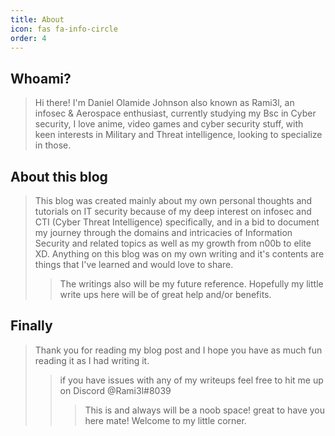 ```yaml
---
title: About
icon: fas fa-info-circle
order: 4
---
```


##  Whoami?
  > Hi there! I'm Daniel Olamide Johnson also known as Rami3l, an infosec & Aerospace enthusiast, currently studying my Bsc in Cyber security,  I love anime, video games and cyber security stuff, with keen interests in Military and Threat intelligence, looking to specialize in those.

## About this blog 
> This blog was created mainly about my own personal thoughts and tutorials on IT security because of my deep interest on infosec and CTI (Cyber Threat Intelligence) specifically, and in a bid to document my journey through the domains and intricacies of Information Security and related topics as well as my growth from n00b to elite XD. Anything on this blog was on my own writing and it's contents are things that I've learned and would love to share.
>> The writings also will be my future reference. Hopefully my little write ups here will be of great help and/or benefits.
 
## Finally
>Thank you for reading my blog post and I hope you have as much fun reading it as I had writing it.
>>if you have issues with any of my writeups feel free to hit me up on Discord @Rami3l#8039
>>>This is and always will be a noob space! great to have you here mate! Welcome to my little corner.
